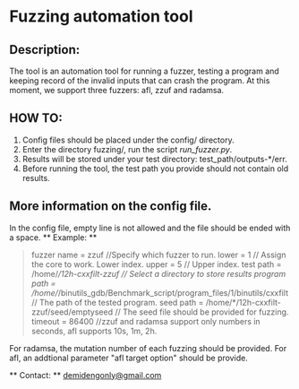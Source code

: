 # Fuzzing automation tool

## Description:
The tool is an automation tool for running a fuzzer, testing a program and keeping record of the invalid inputs that can crash the program.
At this moment, we support three fuzzers: afl, zzuf and radamsa.

## HOW TO:
1. Config files should be placed under the config/ directory. 
2. Enter the directory fuzzing/, run the script *run_fuzzer.py*.
3. Results will be stored under your test directory: test_path/outputs-*/err.
4. Before running the tool, the test path you provide should not contain old results.

## More information on the config file.
In the config file, empty line is not allowed and the file should be ended with a space.
** Example: **
>fuzzer name = zzuf //Specify which fuzzer to run.
>lower = 1 // Assign the core to work. Lower index.
>upper = 5 // Upper index.
>test path = /home/*/12h-cxxfilt-zzuf // Select a directory to store results
>program path = /home/*/binutils_gdb/Benchmark_script/program_files/1/binutils/cxxfilt // The path of the tested program.
>seed path = /home/*/12h-cxxfilt-zzuf/seed/emptyseed // The seed file should be provided for fuzzing.
>timeout = 86400  //zzuf and radamsa support only numbers in seconds, afl supports 10s, 1m, 2h.

For radamsa, the mutation number of each fuzzing should be provided.
For afl, an addtional parameter "afl target option" should be provide.

** Contact: **
demidengonly@gmail.com
